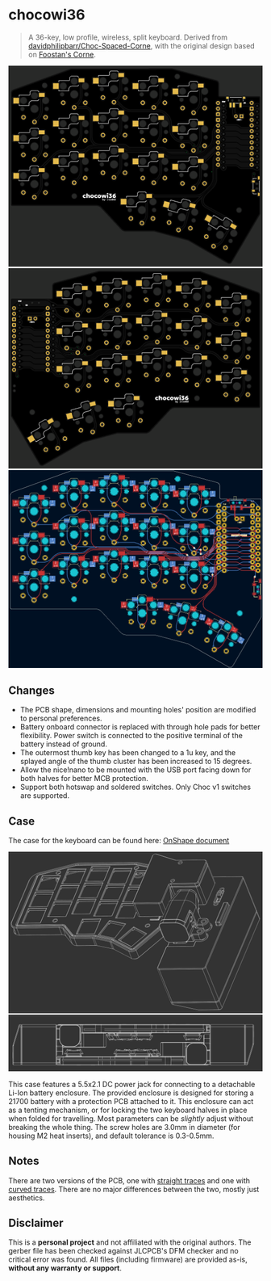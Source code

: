 # chocowi36

> A 36-key, low profile, wireless, split keyboard. Derived from [davidphilipbarr/Choc-Spaced-Corne](https://github.com/davidphilipbarr/Choc-Spaced-Corne), with the original design based on [Foostan's Corne](https://github.com/foostan/crkbd).

![chocowi36 PCB Top - JLCPCB render](img/pcb_fab_top.png)
![chocowi36 PCB Bottom - JLCPCB render](img/pcb_fab_bot.png)
![chocowi36 PCB - KiCad render](img/pcb_kicad.png)

## Changes

-   The PCB shape, dimensions and mounting holes' position are modified to personal preferences.
-   Battery onboard connector is replaced with through hole pads for better flexibility. Power switch is connected to the positive terminal of the battery instead of ground.
-   The outermost thumb key has been changed to a 1u key, and the splayed angle of the thumb cluster has been increased to 15 degrees.
-   Allow the nice!nano to be mounted with the USB port facing down for both halves for better MCB protection.
-   Support both hotswap and soldered switches. Only Choc v1 switches are supported.

## Case

The case for the keyboard can be found here: [OnShape document](https://cad.onshape.com/documents/46b39ce86a53def7590272f1/w/488db377576b09efc6e15f6f/e/8a81a5fcc0753b2088ec2435)

![chocowi36 case](img/case_half.png)
![chocowi36 case folded](img/case_folded.png)

This case features a 5.5x2.1 DC power jack for connecting to a detachable Li-Ion battery enclosure. The provided enclosure is designed for storing a 21700 battery with a protection PCB attached to it. This enclosure can act as a tenting mechanism, or for locking the two keyboard halves in place when folded for travelling. Most parameters can be _slightly_ adjust without breaking the whole thing. The screw holes are 3.0mm in diameter (for housing M2 heat inserts), and default tolerance is 0.3-0.5mm.

## Notes

There are two versions of the PCB, one with [straight traces](./pcb/gerber/straight/straight.zip) and one with [curved traces](./pcb/gerber/rounded/rounded.zip). There are no major differences between the two, mostly just aesthetics.

## Disclaimer

This is a **personal project** and not affiliated with the original authors. The gerber file has been checked against JLCPCB's DFM checker and no critical error was found. All files (including firmware) are provided as-is, **without any warranty or support**.
